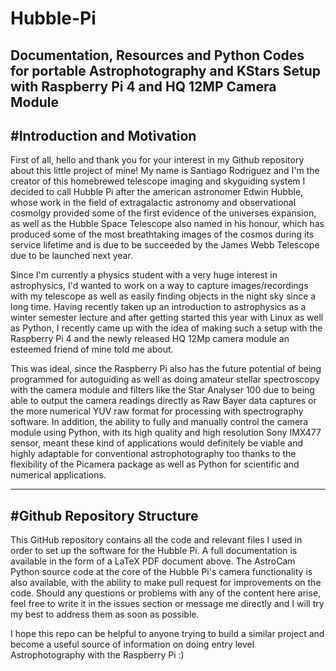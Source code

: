 # Hubble-Pi
Documentation, Resources and Python Codes for portable Astrophotography and KStars Setup with Raspberry Pi 4 and HQ 12MP Camera Module
------------------------------------------------------------------------------------------------------------------------
#Introduction and Motivation
------------------------------------------------------------------------------------------------------------------------
First of all, hello and thank you for your interest in my Github repository about this little project of mine! 
My name is Santiago Rodriguez and I'm the creator of this homebrewed telescope imaging and skyguiding system 
I decided to call Hubble Pi after the american astronomer Edwin Hubble, whose work in the field of 
extragalactic astronomy and observational cosmolgy provided some of the first evidence of the universes expansion, 
as well as the Hubble Space Telescope also named in his honour, which has produced some of the most breathtaking 
images of the cosmos during its service lifetime and is due to be succeeded by the James Webb Telescope due to be
launched next year. 

Since I'm currently a physics student with a very huge interest in astrophysics, I'd wanted to work on a way to capture 
images/recordings with my telescope as well as easily finding objects in the night sky since a long time. Having recently 
taken up an introduction to astrophysics as a winter semester lecture and after getting started this year with Linux as 
well as Python, I recently came up with the idea of making such a setup with the Raspberry Pi 4 and the newly released 
HQ 12Mp camera module an esteemed friend of mine told me about. 

This was ideal, since the Raspberry Pi also has the future potential of being programmed for autoguiding as well as doing 
amateur stellar spectroscopy with the camera module and filters like the Star Analyser 100 due to being able to output the 
camera readings directly as Raw Bayer data captures or the more numerical YUV raw format for processing with spectrography 
software. In addition, the ability to fully and manually control the camera module using Python, with its high quality and 
high resolution Sony IMX477 sensor, meant these kind of applications would definitely be viable and highly adaptable for 
conventional astrophotography too thanks to the flexibility of the Picamera package as well as Python for scientific and 
numerical applications.

------------------------------------------------------------------------------------------------------------------------
#Github Repository Structure
------------------------------------------------------------------------------------------------------------------------
This GitHub repository contains all the code and relevant files I used in order to set up the software for the Hubble Pi.
A full documentation is available in the form of a LaTeX PDF document above. The AstroCam Python source code at the core 
of the Hubble Pi's camera functionality is also available, with the ability to make pull request for improvements on the 
code. Should any questions or problems with any of the content here arise, feel free to write it in the issues section 
or message me directly and I will try my best to address them as soon as possible.

I hope this repo can be helpful to anyone trying to build a similar project and become a useful source of information on
doing entry level Astrophotography with the Raspberry Pi :)
